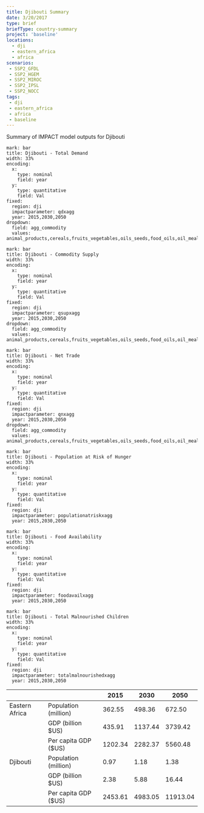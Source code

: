 ```yaml
---
title: Djibouti Summary
date: 3/20/2017
type: brief
briefType: country-summary
project: 'baseline'
locations:
  - dji
  - eastern_africa
  - africa
scenarios:
 - SSP2_GFDL
 - SSP2_HGEM
 - SSP2_MIROC
 - SSP2_IPSL
 - SSP2_NOCC
tags:
 - dji
 - eastern_africa
 - africa
 - baseline
---
```

Summary of IMPACT model outputs for Djibouti

```chart
mark: bar
title: Djibouti - Total Demand
width: 33%
encoding:
  x:
    type: nominal
    field: year
  y:
    type: quantitative
    field: Val
fixed:
  region: dji
  impactparameter: qdxagg
  year: 2015,2030,2050
dropdown:
  field: agg_commodity
  values: animal_products,cereals,fruits_vegetables,oils_seeds,food_oils,oil_meals,other,pulses,roots_tubers,sugar
```

```chart
mark: bar
title: Djibouti - Commodity Supply
width: 33%
encoding:
  x:
    type: nominal
    field: year
  y:
    type: quantitative
    field: Val
fixed:
  region: dji
  impactparameter: qsupxagg
  year: 2015,2030,2050
dropdown:
  field: agg_commodity
  values: animal_products,cereals,fruits_vegetables,oils_seeds,food_oils,oil_meals,other,pulses,roots_tubers,sugar
```

```chart
mark: bar
title: Djibouti - Net Trade
width: 33%
encoding:
  x:
    type: nominal
    field: year
  y:
    type: quantitative
    field: Val
fixed:
  region: dji
  impactparameter: qnxagg
  year: 2015,2030,2050
dropdown:
  field: agg_commodity
  values: animal_products,cereals,fruits_vegetables,oils_seeds,food_oils,oil_meals,other,pulses,roots_tubers,sugar
```

```chart
mark: bar
title: Djibouti - Population at Risk of Hunger
width: 33%
encoding:
  x:
    type: nominal
    field: year
  y:
    type: quantitative
    field: Val
fixed:
  region: dji
  impactparameter: populationatriskxagg
  year: 2015,2030,2050
```

```chart
mark: bar
title: Djibouti - Food Availability
width: 33%
encoding:
  x:
    type: nominal
    field: year
  y:
    type: quantitative
    field: Val
fixed:
  region: dji
  impactparameter: foodavailxagg
  year: 2015,2030,2050
```

```chart
mark: bar
title: Djibouti - Total Malnourished Children
width: 33%
encoding:
  x:
    type: nominal
    field: year
  y:
    type: quantitative
    field: Val
fixed:
  region: dji
  impactparameter: totalmalnourishedxagg
  year: 2015,2030,2050
```

|   |   | 2015 | 2030 | 2050 |
|---|---|---|---|---|
| Eastern Africa | Population (million) | 362.55 | 498.36 | 672.50 |
|  | GDP (billion $US) | 435.91 | 1137.44 | 3739.42 |
|  | Per capita GDP ($US) | 1202.34 | 2282.37 | 5560.48 |
| Djibouti | Population (million) | 0.97 | 1.18 | 1.38 |
|  | GDP (billion $US) | 2.38 | 5.88 | 16.44 |
|  | Per capita GDP ($US) | 2453.61| 4983.05| 11913.04|